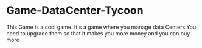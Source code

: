 # Game-DataCenter-Tycoon
This Game is a cool game. It's a game where you manage data Centers.You need to upgrade them so that it makes you more money and you can buy more 